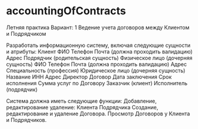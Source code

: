 # accountingOfContracts
Летняя практика
Вариант: 1
Ведение учета договоров между Клиентом и Подрядчиком

Разработать информационную систему, включая следующие сущности и атрибуты:
  Клиент
    ФИО
    Телефон
    Почта (должна проходить валидацию)
    Адрес
  Подрядчик (родительская сущность)
    Физическое лицо (дочерняя сущность)
      ФИО
      Телефон
      Почта (должна проходить валидацию)
      Адрес
      Специальность (профессия)
    Юридическое лицо (дочерняя сущность)
      Название
      ИНН
      Адрес
      Директор
  Договор
    Дата заключения
    Срок исполнения
    Сумма услуг по Договору
    Заказчик (клиент)
    Исполнитель (подрядчик)
 
Система должна иметь следующие функции:
  Добавление, редактирование удаление:
    Клиента
    Подрядчика
  Создание, редактирование и удаление Договора.
Просмотр Договоров у Клиента и Подрядчиков.
